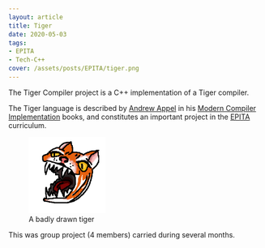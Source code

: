 ```yaml
---
layout: article
title: Tiger
date: 2020-05-03
tags:
- EPITA
- Tech-C++
cover: /assets/posts/EPITA/tiger.png
---
```

The Tiger Compiler project is a C++ implementation of a Tiger compiler.

The Tiger language is described by [Andrew Appel](https://www.cs.princeton.edu/~appel/) in his [Modern Compiler Implementation](https://www.cs.princeton.edu/~appel/modern/) books, and constitutes an important project in the [EPITA](/archive?tag=EPITA) curriculum. 

<div class="figure">
  <figure style="max-width: 30%">
    <img src="/assets/posts/EPITA/tiger.png" >
    <figcaption>A badly drawn tiger</figcaption>
  </figure>
</div>

This was group project (4 members) carried during several months.
